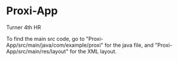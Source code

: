 # Proxi-App
Turner 4th HR

To find the main src code, go to "Proxi-App/src/main/java/com/example/proxi" for the java file, and 
"Proxi-App/src/main/res/layout" for the XML layout.
